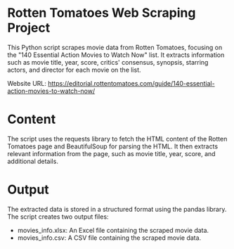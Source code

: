 # Rotten Tomatoes Web Scraping Project
This Python script scrapes movie data from Rotten Tomatoes, focusing on the "140 Essential Action Movies to Watch Now" list.
It extracts information such as movie title, year, score, critics' consensus, synopsis, starring actors, and director for each movie on the list.

Website URL: https://editorial.rottentomatoes.com/guide/140-essential-action-movies-to-watch-now/

# Content
The script uses the requests library to fetch the HTML content of the Rotten Tomatoes page and BeautifulSoup for parsing the HTML. It then extracts relevant information from the page, such as movie title, year, score, and additional details.

# Output
The extracted data is stored in a structured format using the pandas library. The script creates two output files:

* movies_info.xlsx: An Excel file containing the scraped movie data.
* movies_info.csv: A CSV file containing the scraped movie data.
